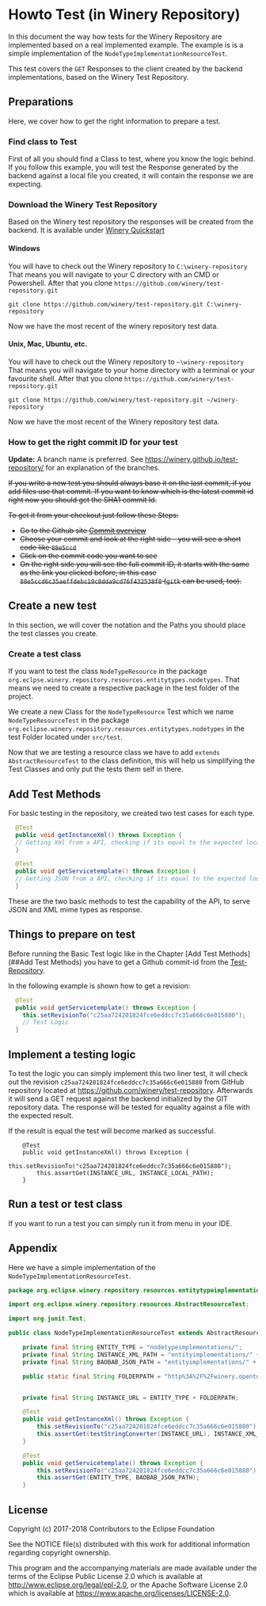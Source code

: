 # Howto Test (in Winery Repository)
In this document the way how tests for the Winery Repository are implemented based on a real implemented example.
The example is is a simple implementation of the `NodeTypeImplementationResourceTest`.

This test covers the `GET` Responses to the client created by the backend implementations, based on the Winery Test Repository.

## Preparations

Here, we cover how to get the right information to prepare a test.

### Find class to Test

First of all you should find a Class to test, where you know the logic behind.
If you follow this example, you will test the Response generated by the backend against a local file you created, it will contain the response we are expecting.

### Download the Winery Test Repository
Based on the Winery test repository the responses will be created from the backend.
It is available under [Winery Quickstart](http://eclipse.github.io/winery/user/#quickstart)

#### Windows

You will have to check out the Winery repository to `C:\winery-repository`
That means you will navigate to your C directory with an CMD or Powershell.
After that you clone `https://github.com/winery/test-repository.git`

    git clone https://github.com/winery/test-repository.git C:\winery-repository

Now we have the most recent of the winery repository test data.

#### Unix, Mac, Ubuntu, etc.

You will have to check out the Winery repository to `~\winery-repository`
That means you will navigate to your home directory with a terminal or your favourite shell.
After that you clone `https://github.com/winery/test-repository.git`

    git clone https://github.com/winery/test-repository.git ~/winery-repository

Now we have the most recent of the Winery repository test data.

### How to get the right commit ID for your test

**Update:** A branch name is preferred.
See <https://winery.github.io/test-repository/> for an explanation of the branches.

<s>
If you write a new test you should always base it on the last commit, if you add files use that commit.
If you want to know which is the latest commit id right now you should get the SHA1 commit Id.

To get it from your checkout just follow these Steps:

 - Go to the Github site [Commit overview](https://github.com/winery/test-repository/commits/black)
 - Choose your commit and look at the right side - you will see a short code like `88e5ccd` 
 - Click on the commit code you want to see
 - On the right side you will see the full commit ID, it starts with the same as the link you clicked before, in this case `88e5ccd6c35aeffdebc19c8dda9cd76f432538f8` (`gitk` can be used, too).
</s>
 
 
## Create a new test
In this section,  we will cover the notation and the Paths you should place the test classes you create.

### Create a test class
If you want to test the class `NodeTypeResource` in the package `org.eclpse.winery.repository.resources.entitytypes.nodetypes`.
That means we need to create a respective package in the test folder of the project.

We create a new Class for the `NodeTypeResource` Test which we name  `NodeTypeResourceTest` in the package  `org.eclipse.winery.repository.resources.entitytypes.nodetypes` in the test Folder located under `src/test`.

Now that we are testing a resource class we have to add `extends AbstractResourceTest` to the class definition, this will help us simplifying the Test Classes and only put the tests them self in there.


## Add Test Methods

For basic testing in the repository, we created two test cases for each type.

```java
  @Test
  public void getInstanceXml() throws Exception {
  // Getting Xml from a API, checking if its equal to the expected local file.
  }

  @Test
  public void getServicetemplate() throws Exception {
  // Getting JSON from a API, checking if its equal to the expected local file.
  }
```

These are the two basic methods to test the capability of the API, to serve JSON and XML mime types as response.

## Things to prepare on test

Before running the Basic Test logic like in the Chapter [Add Test Methods](##Add Test Methods)
you have to get a Github commit-id from the [Test-Repository](https://github.com/winery/test-repository).

In the following example is shown how to get a revision:

```java
  @Test
  public void getServicetemplate() throws Exception {
    this.setRevisionTo("c25aa724201824fce6eddcc7c35a666c6e015880");
    // Test Logic 
  }
```

## Implement a testing logic

To test the logic you can simply implement this two liner test, it will check out the revision `c25aa724201824fce6eddcc7c35a666c6e015880` from GitHub repository located at <https://github.com/winery/test-repository>.
Afterwards it will send a GET request against the backend initialized by the GIT repository data.
The response will be tested for equality against a file with the expected result.

If the result is equal the test will become marked as successful.
  
```
	@Test
 	public void getInstanceXml() throws Exception {
 		this.setRevisionTo("c25aa724201824fce6eddcc7c35a666c6e015880");
 		this.assertGet(INSTANCE_URL, INSTANCE_LOCAL_PATH);
 	}
```

## Run a test or test class

If you want to run a test you can simply run it from menu in your IDE.

## Appendix

Here we have a simple implementation of the `NodeTypeImplementationResourceTest`.

```java
package org.eclipse.winery.repository.resources.entitytypeimplementations.nodetypeimplementations;

import org.eclipse.winery.repository.resources.AbstractResourceTest;

import org.junit.Test;

public class NodeTypeImplementationResourceTest extends AbstractResourceTest {

	private final String ENTITY_TYPE = "nodetypeimplementations/";
	private final String INSTANCE_XML_PATH = "entityimplementations/" + ENTITY_TYPE + "instance.xml";
	private final String BAOBAB_JSON_PATH = "entityimplementations/" + ENTITY_TYPE + "baobab_inital.json";

	public static final String FOLDERPATH = "http%3A%2F%2Fwinery.opentosca.org%2Ftest%2Fnodetypeimplementations%2Ffruits/baobab_impl";


	private final String INSTANCE_URL = ENTITY_TYPE + FOLDERPATH;

	@Test
	public void getInstanceXml() throws Exception {
		this.setRevisionTo("c25aa724201824fce6eddcc7c35a666c6e015880");
		this.assertGet(testStringConverter(INSTANCE_URL), INSTANCE_XML_PATH);
	}

	@Test
	public void getServicetemplate() throws Exception {
		this.setRevisionTo("c25aa724201824fce6eddcc7c35a666c6e015880");
		this.assertGet(ENTITY_TYPE, BAOBAB_JSON_PATH);
	}
````

## License

Copyright (c) 2017-2018 Contributors to the Eclipse Foundation

See the NOTICE file(s) distributed with this work for additional
information regarding copyright ownership.

This program and the accompanying materials are made available under the
terms of the Eclipse Public License 2.0 which is available at
http://www.eclipse.org/legal/epl-2.0, or the Apache Software License 2.0
which is available at https://www.apache.org/licenses/LICENSE-2.0.
